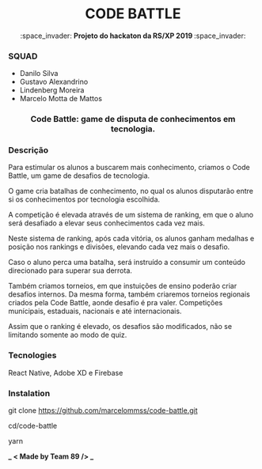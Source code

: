 <h1 align="center"> CODE BATTLE </h1>

<p align="center">
:space_invader:
<strong>
Projeto do hackaton da RS/XP 2019
</strong>
:space_invader: </p>

### SQUAD

- Danilo Silva
- Gustavo Alexandrino
- Lindenberg Moreira
- Marcelo Motta de Mattos

<h3 align="center"><strong>Code Battle: game de disputa de conhecimentos em tecnologia. </strong></h3>

### Descrição

Para estimular os alunos a buscarem mais conhecimento, criamos o Code Battle, um game de desafios de tecnologia.

O game cria batalhas de conhecimento, no qual os alunos disputarão entre si os conhecimentos por tecnologia escolhida.

A competição é elevada através de um sistema de ranking, em que o aluno será desafiado a elevar seus conhecimentos cada vez mais.

Neste sistema de ranking, após cada vitória, os alunos ganham medalhas e posição nos rankings e divisões, elevando cada vez mais o desafio.

Caso o aluno perca uma batalha, será instruído a consumir um conteúdo direcionado para superar sua derrota.

Também criamos torneios, em que instuições de ensino poderão criar desafios internos. Da mesma forma, também criaremos torneios regionais criados pela Code Battle, aonde desafio é pra valer. Competições munícipais, estaduais, nacionais e até internacionais.

Assim que o ranking é elevado, os desafios são modificados, não se limitando somente ao modo de quiz.

### Tecnologies

React Native, Adobe XD e Firebase

### Instalation

git clone https://github.com/marcelommss/code-battle.git

cd/code-battle

yarn

**_ < Made by Team 89 /> _**
